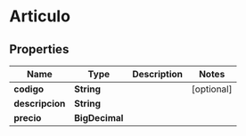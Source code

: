 

# Articulo


## Properties

| Name | Type | Description | Notes |
|------------ | ------------- | ------------- | -------------|
|**codigo** | **String** |  |  [optional] |
|**descripcion** | **String** |  |  |
|**precio** | **BigDecimal** |  |  |



